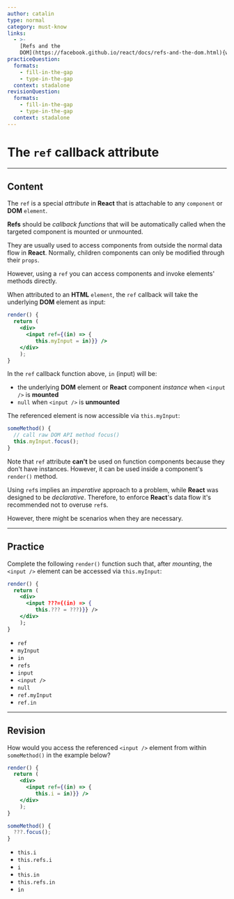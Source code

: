 ```yaml
---
author: catalin
type: normal
category: must-know
links:
  - >-
    [Refs and the
    DOM](https://facebook.github.io/react/docs/refs-and-the-dom.html){website}
practiceQuestion:
  formats:
    - fill-in-the-gap
    - type-in-the-gap
  context: stadalone
revisionQuestion:
  formats:
    - fill-in-the-gap
    - type-in-the-gap
  context: stadalone
---
```


# The `ref` callback attribute


---

## Content

The `ref` is a special *attribute* in **React** that is attachable to any `component` or **DOM** `element`.

**Refs** should be *callback functions* that will be automatically called when the targeted component is mounted or unmounted.

They are usually used to access components from outside the normal data flow in **React**. Normally, children components can only be modified through their `props`.

However, using a `ref` you can access components and invoke elements' methods directly.

When attributed to an **HTML** `element`, the `ref` callback will take the underlying **DOM** element as input:

```jsx
render() {
  return (
    <div>
      <input ref={(in) => {
         this.myInput = in)}} />
    </div>
    );
}
```

In the `ref` callback function above, `in` (input) will be:

- the underlying **DOM** element or **React** component *instance* when `<input />` is **mounted**
- `null` when `<input />` is **unmounted**

The referenced element is now accessible via `this.myInput`:

```jsx
someMethod() {
  // call raw DOM API method focus()
  this.myInput.focus();
}
```

Note that `ref` attribute **can't** be used on function components because they don't have instances. However, it can be used inside a component's `render()` method.

Using `ref`s implies an *imperative* approach to a problem, while **React** was designed to be *declarative*. Therefore, to enforce **React**'s data flow it's recommended not to overuse `ref`s.

However, there might be scenarios when they are necessary.


---

## Practice

Complete the following `render()` function such that, after *mounting*, the `<input />` element can be accessed via `this.myInput`:

```jsx
render() {
  return (
    <div>
      <input ???={(in) => {
         this.??? = ???)}} />
    </div>
    );
}
```

- `ref`
- `myInput`
- `in`
- `refs`
- `input`
- `<input />`
- `null`
- `ref.myInput`
- `ref.in`


---

## Revision

How would you access the referenced `<input />` element from within `someMethod()` in the example below?

```jsx
render() {
  return (
    <div>
      <input ref={(in) => {
         this.i = in)}} />
    </div>
    );
}

someMethod() {
  ???.focus();
}

```

- `this.i`
- `this.refs.i`
- `i`
- `this.in`
- `this.refs.in`
- `in`
